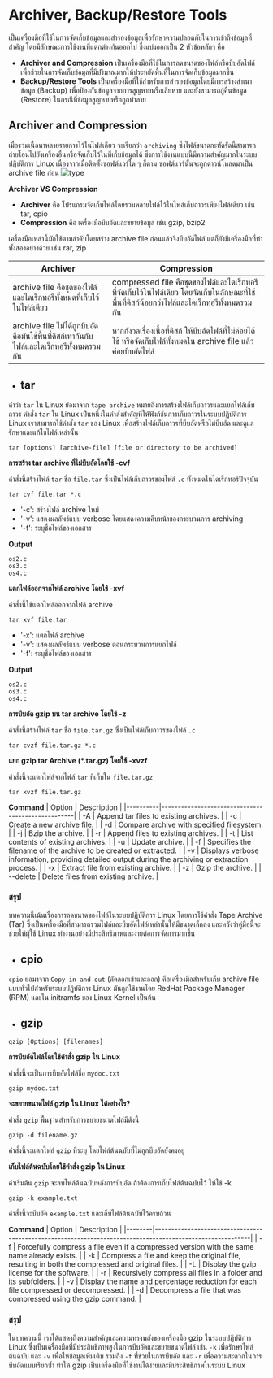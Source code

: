 # Archiver, Backup/Restore Tools

เป็นเครื่องมือที่ใช้ในการจัดเก็บข้อมูลและสำรองข้อมูลเพื่อรักษาความปลอดภัยในการเข้าถึงข้อมูลที่สำคัญ โดยมีลักษณะการใช้งานที่แตกต่างกันออกไป ซึ่งแบ่งออกเป็น 2 หัวข้อหลักๆ คือ

- **Archiver and Compression** เป็นเครื่องมือที่ใช้ในการลดขนาดของไฟล์หรือบีบอัดไฟล์เพื่อช่วยในการจัดเก็บข้อมูลที่มีปริมาณมากให้ประหยัดพื้นที่ในการจัดเก็บข้อมูลมากขึ้น
- **Backup/Restore Tools** เป็นเครื่องมือที่ใช้สำหรับการสำรองข้อมูลโดยมีการสร้างสำเนาข้อมูล (Backup) เพื่อป้องกันข้อมูลจากการสูญหายหรือเสียหาย และยังสามารถกู้คืนข้อมูล (Restore) ในกรณีที่ข้อมูลสูญหายหรือถูกทำลาย

## Archiver and Compression
เมื่อรวมเนื้อหาหลายรายการไว้ในไฟล์เดียว จะเรียกว่า `archiving` ซึ่งไฟล์ขนาดกะทัดรัดนี้สามารถถ่ายโอนไปยังเครื่องอื่นหรือจัดเก็บไว้ในที่เก็บข้อมูลได้ ซึ่งการใช้งานแบบนี้มีความสำคัญมากในระบบปฏิบัติการ Linux เนื่องจากเมื่อติดตั้งซอฟต์แวร์ใด ๆ ก็ตาม ซอฟต์แวร์นั้นจะถูกดาวน์โหลดมาเป็น archive file ก่อน
![type](https://linuxsimply.com/wp-content/uploads/2022/11/archive-in-linux-0-e1669657153386-1024x645.png)

**Archiver VS Compression**

- **Archiver** คือ โปรแกรมจัดเก็บไฟล์โดยรวมหลายไฟล์ไว้ในไฟล์เก็บถาวรเพียงไฟล์เดียว เช่น tar, cpio
- **Compression** คือ เครื่องมือบีบอัดและขยายข้อมูล เช่น gzip, bzip2

เครื่องมือเหล่านี้มักใช้ตามลำดับโดยสร้าง archive file ก่อนแล้วจึงบีบอัดไฟล์ แต่ก็ยังมีเครื่องมือที่ทำทั้งสองอย่างด้วย เช่น rar, zip

| Archiver | Compression |
|-------------------|-------------------|
| archive file คือชุดของไฟล์และไดเร็กทอรีทั้งหมดที่เก็บไว้ในไฟล์เดียว      | compressed file คือชุดของไฟล์และไดเร็กทอรีที่จัดเก็บไว้ในไฟล์เดียว โดยจัดเก็บในลักษณะที่ใช้พื้นที่ดิสก์น้อยกว่าไฟล์และไดเร็กทอรีทั้งหมดรวมกัน      |
| archive file ไม่ได้ถูกบีบอัด คือมันใช้พื้นที่ดิสก์เท่ากันกับไฟล์และไดเร็กทอรีทั้งหมดรวมกัน      | หากกังวลเรื่องเนื้อที่ดิสก์ ให้บีบอัดไฟล์ที่ไม่ค่อยได้ใช้ หรือจัดเก็บไฟล์ทั้งหมดใน archive file แล้วค่อยบีบอัดไฟล์      |

- ## tar
คำว่า `tar` ใน Linux ย่อมาจาก `tape archive` หมายถึงการสร้างไฟล์เก็บถาวรและแยกไฟล์เก็บถาวร คำสั่ง `tar` ใน Linux เป็นหนึ่งในคำสั่งสำคัญที่ให้ฟังก์ชันการเก็บถาวรในระบบปฏิบัติการ Linux เราสามารถใช้คำสั่ง `tar` ของ Linux เพื่อสร้างไฟล์เก็บถาวรที่บีบอัดหรือไม่บีบอัด และดูแลรักษาและแก้ไขไฟล์เหล่านั้น

```
tar [options] [archive-file] [file or directory to be archived]
```
**การสร้าง tar archive ที่ไม่บีบอัดโดยใช้ -cvf**

คำสั่งนี้สร้างไฟล์ `tar` ชื่อ `file.tar` ซึ่งเป็นไฟล์เก็บถาวรของไฟล์ `.c` ทั้งหมดในไดเร็กทอรีปัจจุบัน
```
tar cvf file.tar *.c
```
- '-c': สร้างไฟล์ archive ใหม่
- '-v': แสดงผลลัพธ์แบบ verbose โดยแสดงความคืบหน้าของกระบวนการ archiving
- '-f': ระบุชื่อไฟล์ของเอกสาร

**Output**
```
os2.c
os3.c
os4.c
```
  
**แตกไฟล์ออกจากไฟล์ archive โดยใช้ -xvf**

คำสั่งนี้ใช้แตกไฟล์ออกจากไฟล์ archive
```
tar xvf file.tar
```
- '-x': แตกไฟล์ archive
- '-v': แสดงผลลัพธ์แบบ verbose ตอนกระบวนการแยกไฟล์
- '-f': ระบุชื่อไฟล์ของเอกสาร

**Output**
```
os2.c
os3.c
os4.c
```

**การบีบอัด gzip บน tar archive โดยใช้ -z**

คำสั่งนี้สร้างไฟล์ `tar` ชื่อ `file.tar.gz` ซึ่งเป็นไฟล์เก็บถาวรของไฟล์ `.c`
```
tar cvzf file.tar.gz *.c
```
**แยก gzip tar Archive (*.tar.gz) โดยใช้ -xvzf**

คำสั่งนี้จะแตกไฟล์จากไฟล์ `tar` ที่เก็บใน `file.tar.gz`
```
tar xvzf file.tar.gz
```
**Command**
| Option   | Description                                       |
|----------|---------------------------------------------------|
| -A       | Append tar files to existing archives.           |
| -c       | Create a new archive file.                        |
| -d       | Compare archive with specified filesystem.       |
| -j       | Bzip the archive.                                 |
| -r       | Append files to existing archives.                |
| -t       | List contents of existing archives.               |
| -u       | Update archive.                                   |
| -f       | Specifies the filename of the archive to be created or extracted.               |
| -v       | Displays verbose information, providing detailed output during the archiving or extraction process.                                 |
| -x       | Extract file from existing archive.               |
| -z       | Gzip the archive.                                 |
| --delete | Delete files from existing archive.               |

### สรุป
บทความนี้เน้นเรื่องการลดขนาดของไฟล์ในระบบปฏิบัติการ Linux โดยการใช้คำสั่ง Tape Archive (Tar) ซึ่งเป็นเครื่องมือที่สามารถรวมไฟล์และบีบอัดไฟล์เหล่านั้นให้มีขนาดเล็กลง และหวังว่าคู่มือนี้จะช่วยให้ผู้ใช้ Linux ทำงานอย่างมีประสิทธิภาพและง่ายต่อการจัดการมากขึ้น

- ## cpio
`cpio` ย่อมาจาก `Copy in and out` (คัดลอกเข้าและออก) คือเครื่องมือสำหรับเก็บ archive file แบบทั่วไปสำหรับระบบปฏิบัติการ Linux มันถูกใช้งานโดย RedHat Package Manager (RPM) และใน initramfs ของ Linux Kernel เป็นต้น

- ## gzip
```
gzip [Options] [filenames]
```
**การบีบอัดไฟล์โดยใช้คำสั่ง gzip ใน Linux**

คำสั่งนี้จะเป็นการบีบอัดไฟล์ชื่อ `mydoc.txt`
```
gzip mydoc.txt
```
**จะขยายขนาดไฟล์ gzip ใน Linux ได้อย่างไร?**

คำสั่ง `gzip` พื้นฐานสำหรับการขยายขนาดไฟล์มีดังนี้
```
gzip -d filename.gz
```
คำสั่งนี้จะแตกไฟล์ `gzip` ที่ระบุ โดยไฟล์ต้นฉบับที่ไม่ถูกบีบอัดยังคงอยู่

**เก็บไฟล์ต้นฉบับโดยใช้คำสั่ง gzip ใน Linux**

ค่าเริ่มต้น `gzip` จะลบไฟล์ต้นฉบับหลังการบีบอัด ถ้าต้องการเก็บไฟล์ต้นฉบับไว้ ให้ใช้ -k
```
gzip -k example.txt
```
คำสั่งนี้จะบีบอัด `example.txt` และเก็บไฟล์ต้นฉบับไว้ครบถ้วน

**Command**
| Option | Description                                                                                               |
|--------|-----------------------------------------------------------------------------------------------------------|
| -f     | Forcefully compress a file even if a compressed version with the same name already exists.                |
| -k     | Compress a file and keep the original file, resulting in both the compressed and original files.         |
| -L     | Display the gzip license for the software.                                                                |
| -r     | Recursively compress all files in a folder and its subfolders.                                            |
| -v     | Display the name and percentage reduction for each file compressed or decompressed.                       |
| -d     | Decompress a file that was compressed using the gzip command.                                              |



### สรุป
ในบทความนี้ เราได้แสดงถึงความสำคัญและความทรงพลังของเครื่องมือ gzip ในระบบปฏิบัติการ Linux ซึ่งเป็นเครื่องมือที่มีประสิทธิภาพสูงในการบีบอัดและขยายขนาดไฟล์ เช่น `-k` เพื่อรักษาไฟล์ต้นฉบับ และ `-v` เพื่อให้ข้อมูลเพิ่มเติม รวมถึง `-f` ที่ช่วยในการบีบอัด และ `-r` เพื่อความสะดวกในการบีบอัดแบบเรียกซ้ำ ทำให้ gzip เป็นเครื่องมือที่ใช้งานได้ง่ายและมีประสิทธิภาพในระบบ Linux
